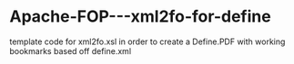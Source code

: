 # Apache-FOP---xml2fo-for-define
template code for xml2fo.xsl in order to create a Define.PDF with working bookmarks based off define.xml
